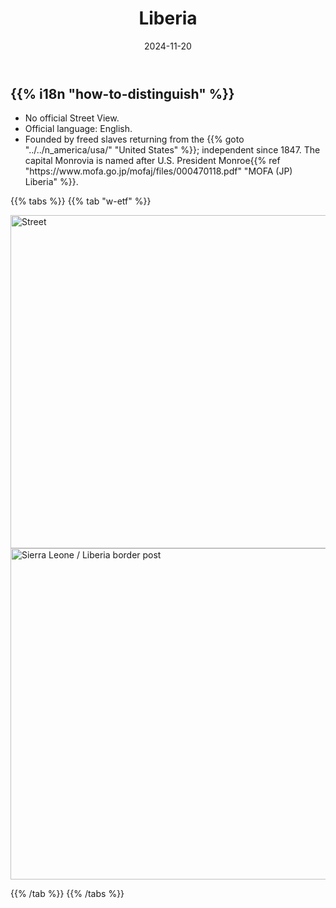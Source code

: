 ﻿---
title: "Liberia"
date: 2024-11-20
lastmod: 2024-11-20
weight: 2000
draft: false
keywords: [""]
sections: [""]
bg: "bg/city.jpg"
flag: "LR.svg"
no_detaile_info: true
jetro_detail: true
is_unofficial: true
---

<div class="main-desciption country-description">
    <h2 class="section-title">{{% i18n "how-to-distinguish" %}}</h2>
    <ul class="rule-list">
        <li class="no-evidence">No official Street View.</li>
        <li>Official language: <span class="quiz">English</span>.</li>
        <li>Founded by freed slaves returning from the {{% goto "../../n_america/usa/" "United States" %}}; independent since 1847. The capital Monrovia is named after U.S. President Monroe{{% ref "https://www.mofa.go.jp/mofaj/files/000470118.pdf" "MOFA (JP) Liberia" %}}.</li>
    </ul>
</div>

{{% tabs %}}
{{% tab "w-etf" %}}
<div class="googlemap-if no-margin">
<a data-flickr-embed="true" href="https://www.flickr.com/photos/kavemanbob/5844810280/in/photolist-9Uubt3-bLJwDK-2b6KZBZ-2egcd6A-7bFDuK-fbUtmZ-qPcLAq-25QcKo1-671YB9-8JcbTz-22tMSqu-avvrtt-26UeY6C-66WK66-25ncYnC-dQaNb2-23skXFC-bLJwCe-66W23v-671ZfQ-66WAmp-HuLUZR-7BcTkh-dQgvnd-zL9m1F-qJ7xpA-25S96Rm-66WMWi-FeKmH5-GQE1Yg-671T5L-671gUm-24bBaM7-651Q3E-7GTBux-dQaNcn-8QnVC-Y2hFys-66W3LX-7bKsF5-9cZaL4-rEy7Ff-5wTsRd-671Tcm-avy5Kj-2e3gkHS-r2QPtR-66W2ke-pUE8n5-q41BFV" title="Street"><img src="https://live.staticflickr.com/2512/5844810280_eaefb984ce_c.jpg" width="800" height="533" alt="Street"/></a><script async src="//embedr.flickr.com/assets/client-code.js" charset="utf-8"></script>
</div>

<div class="googlemap-if no-margin">
<a data-flickr-embed="true" href="https://www.flickr.com/photos/jbdodane/9301496632/in/photolist-fDyp2D-54McoN-4Yytja-2nW8wsL-6STizU-9HZsKF-rEzt3i-rChTfJ-fDUcwf-cBfQjW-faWATA-5hJsSp-rEtZfa-rmfVrZ-Wpatar-6RnY3j-fb9Ru1-ro114y-fEihey-ro112j-ro29T7-faGpgn-6RmSCn-8PBdP4-77LWAL-6RiW54-6RiVPR-6RjevV-6Rjf22-gB6iQH-gB5nzE-6RnXQQ-qFjJSe-m7eUH-6RojH9-6RofZ9-6RogZ5-6RojVQ-6RogcY-6Rjiaz-6RjecH-6kmjhG-4C9q5m-5hNKpA-d2wUgU-2jeGMWA-2nPJyoq-2hsBfoe-2hsBdLS-2oudLBc" title="Sierra Leone / Liberia border post"><img src="https://live.staticflickr.com/7295/9301496632_41f29928b3_c.jpg" width="800" height="530" alt="Sierra Leone / Liberia border post"/></a><script async src="//embedr.flickr.com/assets/client-code.js" charset="utf-8"></script>
</div>

{{% /tab %}}
{{% /tabs %}}

